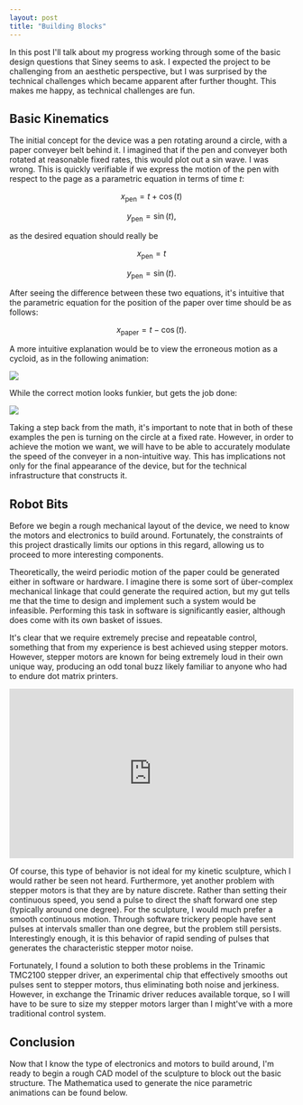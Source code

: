 ```yaml
---
layout: post
title: "Building Blocks"
---
```


In this post I'll talk about my progress working through some of the basic design questions that Siney seems to ask.  I expected the project to be challenging from an aesthetic perspective, but I was surprised by the technical challenges which became apparent after further thought.  This makes me happy, as technical challenges are fun.

## Basic Kinematics

The initial concept for the device was a pen rotating around a circle, with a paper conveyer belt behind it.  I imagined that if the pen and conveyer both rotated at reasonable fixed rates, this would plot out a sin wave.  I was wrong.  This is quickly verifiable if we express the motion of the pen with respect to the page as a parametric equation in terms of time $t$:

$$x_\text{pen} = t + \cos(t)$$

$$y_\text{pen} = \sin(t),$$

as the desired equation should really be

$$x_\text{pen} = t$$

$$y_\text{pen} = \sin(t).$$

After seeing the difference between these two equations, it's intuitive that the parametric equation for the position of the paper over time should be as follows:

$$x_\text{paper} = t - \cos(t).$$

A more intuitive explanation would be to view the erroneous motion as a cycloid, as in the following animation:

<a href="{{site.baseurl}}/img/cycloid_motion.gif" data-fluidbox><img
src="{{site.baseurl}}/img/cycloid_motion.gif" class="figure"></a>

While the correct motion looks funkier, but gets the job done:

<a href="{{site.baseurl}}/img/siney_motion.gif" data-fluidbox><img
src="{{site.baseurl}}/img/siney_motion.gif" class="figure"></a>

Taking a step back from the math, it's important to note that in both of these examples the pen is turning on the circle at a fixed rate.  However, in order to achieve the motion we want, we will have to be able to accurately modulate the speed of the conveyer in a non-intuitive way.  This has implications not only for the final appearance of the device, but for the technical infrastructure that constructs it.

## Robot Bits

Before we begin a rough mechanical layout of the device, we need to know the motors and electronics to build around.  Fortunately, the constraints of this project drastically limits our options in this regard, allowing us to proceed to more interesting components.

Theoretically, the weird periodic motion of the paper could be generated either in software or hardware.  I imagine there is some sort of über-complex mechanical linkage that could generate the required action, but my gut tells me that the time to design and implement such a system would be infeasible.  Performing this task in software is significantly easier, although does come with its own basket of issues.

It's clear that we require extremely precise and repeatable control, something that from my experience is best achieved using stepper motors.  However, stepper motors are known for being extremely loud in their own unique way, producing an odd tonal buzz likely familiar to anyone who had to endure dot matrix printers.

<iframe width="100%" height="300px" src="https://www.youtube.com/embed/YLpf4ZZPJYY" frameborder="0" allowfullscreen></iframe><br />

Of course, this type of behavior is not ideal for my kinetic sculpture, which I would rather be seen not heard.  Furthermore, yet another problem with stepper motors is that they are by nature discrete.  Rather than setting their continuous speed, you send a pulse to direct the shaft forward one step (typically around one degree).  For the sculpture, I would much prefer a smooth continuous motion.  Through software trickery people have sent pulses at intervals smaller than one degree, but the problem still persists.  Interestingly enough, it is this behavior of rapid sending of pulses that generates the characteristic stepper motor noise.

Fortunately, I found a solution to both these problems in the Trinamic TMC2100 stepper driver, an experimental chip that effectively smooths out pulses sent to stepper motors, thus eliminating both noise and jerkiness.   However, in exchange the Trinamic driver reduces available torque, so I will have to be sure to size my stepper motors larger than I might've with a more traditional control system.

## Conclusion

Now that I know the type of electronics and motors to build around, I'm ready to begin a rough CAD model of the sculpture to block out the basic structure.  The Mathematica used to generate the nice parametric animations can be found below.

<script src="https://gist.github.com/joshuagruenstein/82761de298a148da908bbad4c2c0a90d.js"></script>
